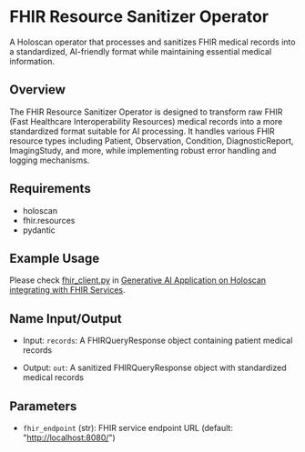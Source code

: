 # FHIR Resource Sanitizer Operator

A Holoscan operator that processes and sanitizes FHIR medical records into a standardized, AI-friendly format while maintaining essential medical information.

## Overview

The FHIR Resource Sanitizer Operator is designed to transform raw FHIR (Fast Healthcare Interoperability Resources) medical records into a more standardized format suitable for AI processing. It handles various FHIR resource types including Patient, Observation, Condition, DiagnosticReport, ImagingStudy, and more, while implementing robust error handling and logging mechanisms.

## Requirements

- holoscan
- fhir.resources
- pydantic

## Example Usage

Please check [fhir_client.py](../../../applications/ehr_query_llm/fhir/fhir_client.py) in [Generative AI Application on Holoscan integrating with FHIR Services](../../../applications/ehr_query_llm/README.md).

## Name Input/Output

- Input:  `records`: A FHIRQueryResponse object containing patient medical records

- Output: `out`: A sanitized FHIRQueryResponse object with standardized medical records

## Parameters

- `fhir_endpoint` (str): FHIR service endpoint URL (default: "<http://localhost:8080/>")
